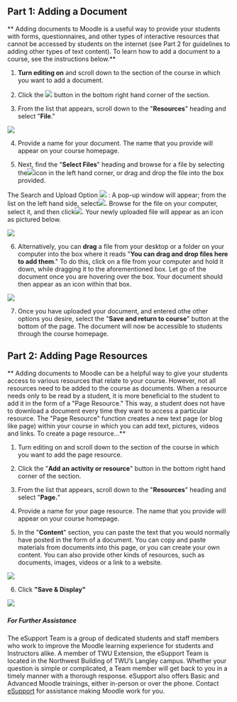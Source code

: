 ## Part 1: Adding a Document 

** Adding documents to Moodle is a useful way to provide your students with forms, questionnaires, and other types of interactive resources that cannot be accessed by students on the internet \(see Part 2 for guidelines to adding other types of text content\). To learn how to add a document to a course, see the instructions below.**

1. **Turn editing on** and scroll down to the section of the course in which you want to add a document.

2. Click the ![](http://media.screensteps.me/e-support/2zzhjj/option-2---restricting-access.png?1495575493) button in the bottom right hand corner of the section.

3. From the list that appears, scroll down to the "**Resources**" heading and select "**File**."

![](https://trinitywestern.teamdynamix.com/TDPortal/Images/Viewer?fileName=4bbe360a-f15b-4fa2-a2c0-4bb9bb1ca0a0.PNG)

4. Provide a name for your document. The name that you provide will appear on your course homepage.

5. Next, find the "**Select Files**" heading and browse for a file by selecting the![](https://trinitywestern.teamdynamix.com/TDPortal/Images/Viewer?fileName=00e19e23-6161-4665-a3ab-a087a1d056a8.PNG)icon in the left hand corner, or drag and drop the file into the box provided.

The Search and Upload Option ![](https://trinitywestern.teamdynamix.com/TDPortal/Images/Viewer?fileName=00e19e23-6161-4665-a3ab-a087a1d056a8.PNG) : A pop-up window will appear; from the list on the left hand side, select![](https://trinitywestern.teamdynamix.com/TDPortal/Images/Viewer?fileName=344e002f-65d7-4fc3-b527-3c76408b0c06.PNG). Browse for the file on your computer, select it, and then click![](https://trinitywestern.teamdynamix.com/TDPortal/Images/Viewer?fileName=2d94b254-1aad-4460-b477-6d75be024c97.PNG). Your newly uploaded file will appear as an icon as pictured below.

![](https://trinitywestern.teamdynamix.com/TDPortal/Images/Viewer?fileName=b60bbfaa-529a-4f97-a2e7-03e99f4c7d26.PNG)

6. Alternatively, you can **drag** a file from your desktop or a folder on your computer into the box where it reads "**You can drag and drop files here to add them**." To do this, click on a file from your computer and hold it down, while dragging it to the aforementioned box. Let go of the document once you are hovering over the box. Your document should then appear as an icon within that box.

![](https://trinitywestern.teamdynamix.com/TDPortal/Images/Viewer?fileName=a2511a95-d495-498c-b7ae-599532cc2d8b.gif)

7. Once you have uploaded your document, and entered othe other options you desire, select the "**Save and return to course**" button at the bottom of the page. The document will now be accessible to students through the course homepage.

  


## Part 2: Adding Page Resources

** Adding documents to Moodle can be a helpful way to give your students access to various resources that relate to your course. However, not all resources need to be added to the course as documents. When a resource needs only to be read by a student, it is more beneficial to the student to add it in the form of a "Page Resource." This way, a student does not have to download a document every time they want to access a particular resource. The "Page Resource" function creates a new text page \(or blog like page\) within your course in which you can add text, pictures, videos and links. To create a page resource...**

1. Turn editing on and scroll down to the section of the course in which you want to add the page resource.

2. Click the "**Add an activity or resource**" button in the bottom right hand corner of the section.

3. From the list that appears, scroll down to the "**Resources**" heading and select "**Page.**"

4. Provide a name for your page resource. The name that you provide will appear on your course homepage.

5. In the "**Content**" section, you can paste the text that you would normally have posted in the form of a document. You can copy and paste materials from documents into this page, or you can create your own content. You can also provide other kinds of resources, such as documents, images, videos or a link to a website.

![](https://trinitywestern.teamdynamix.com/TDPortal/Images/Viewer?fileName=79b751b6-6da1-4d23-8f61-45d3a1754c00.PNG)

6. Click **"Save & Display"**

![](https://trinitywestern.teamdynamix.com/TDPortal/Images/Viewer?fileName=e53501d4-d9e1-4c2c-9464-4b91f3a95d6d.gif)

##### 

##### For Further Assistance

The eSupport Team is a group of dedicated students and staff members who work to improve the Moodle learning experience for students and Instructors alike. A member of TWU Extension, the eSupport Team is located in the Northwest Building of TWU’s Langley campus. Whether your question is simple or complicated, a Team member will get back to you in a timely manner with a thorough response. eSupport also offers Basic and Advanced Moodle trainings, either in-person or over the phone. Contact [eSupport](https://trinitywestern.teamdynamix.com/TDClient/Requests/ServiceDet?ID=16141) for assistance making Moodle work for you.

